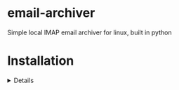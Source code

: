 # email-archiver
Simple local IMAP email archiver for linux, built in python

# Installation
<details>
Step 0: Move to the location this program should be installed in <br>
```cd ~/```<br>
Moves to home.<br>
Step 1: Clone this repository<br>
```git clone https://github.com/pivner/email-archiver.git ```<br>
Step 2: Go to the source folder<br>
```cd src```<br>
</details>
